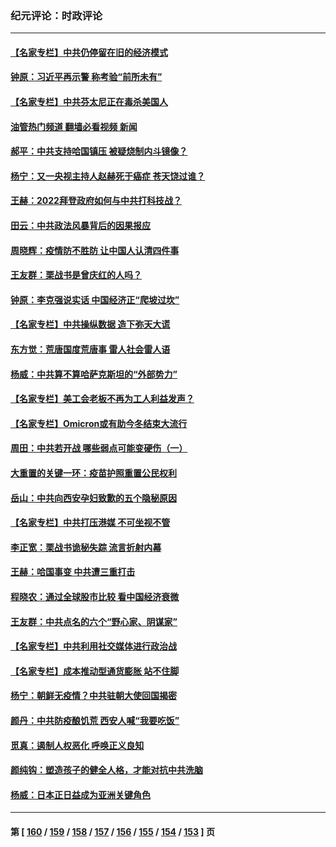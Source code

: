### 纪元评论：时政评论
---
#### [【名家专栏】中共仍停留在旧的经济模式](../../pages/nsc1025/n13499996.md?01130330) 
#### [钟原：习近平再示警 称考验“前所未有”](../../pages/nsc1025/n13498393.md?01130330) 
#### [【名家专栏】中共芬太尼正在毒杀美国人](../../pages/nsc1025/n13497438.md?01130330) 
#### [油管热门频道 翻墙必看视频 新闻](ok?01130330)
#### [郝平：中共支持哈国镇压 被疑烧制内斗镜像？](../../pages/nsc1025/n13497952.md?01130330) 
#### [杨宁：又一央视主持人赵赫死于癌症 苍天饶过谁？](../../pages/nsc1025/n13497655.md?01130330) 
#### [王赫：2022拜登政府如何与中共打科技战？](../../pages/nsc1025/n13496893.md?01130330) 
#### [田云：中共政法风暴背后的因果报应](../../pages/nsc1025/n13496264.md?01130330) 
#### [周晓辉：疫情防不胜防  让中国人认清四件事](../../pages/nsc1025/n13495551.md?01130330) 
#### [王友群：栗战书是曾庆红的人吗？](../../pages/nsc1025/n13495738.md?01130330) 
#### [钟原：李克强说实话 中国经济正“爬坡过坎”](../../pages/nsc1025/n13495582.md?01130330) 
#### [【名家专栏】中共操纵数据 造下弥天大谎](../../pages/nsc1025/n13495097.md?01130330) 
#### [东方觉：荒唐国度荒唐事 雷人社会雷人语](../../pages/nsc1025/n13494708.md?01130330) 
#### [杨威：中共算不算哈萨克斯坦的“外部势力”](../../pages/nsc1025/n13494163.md?01130330) 
#### [【名家专栏】美工会老板不再为工人利益发声？](../../pages/nsc1025/n13492676.md?01130330) 
#### [【名家专栏】Omicron或有助今冬结束大流行](../../pages/nsc1025/n13491194.md?01130330) 
#### [周田：中共若开战 哪些弱点可能变硬伤（一）](../../pages/nsc1025/n13491030.md?01130330) 
#### [大重置的关键一环：疫苗护照重置公民权利](../../pages/nsc1025/n13490962.md?01130330) 
#### [岳山：中共向西安孕妇致歉的五个隐秘原因](../../pages/nsc1025/n13490770.md?01130330) 
#### [【名家专栏】中共打压港媒 不可坐视不管](../../pages/nsc1025/n13490471.md?01130330) 
#### [李正宽：栗战书诡秘失踪 流言折射内幕](../../pages/nsc1025/n13490019.md?01130330) 
#### [王赫：哈国事变 中共遭三重打击](../../pages/nsc1025/n13489399.md?01130330) 
#### [程晓农：通过全球股市比较 看中国经济衰微](../../pages/nsc1025/n13489223.md?01130330) 
#### [王友群：中共点名的六个“野心家、阴谋家”](../../pages/nsc1025/n13489448.md?01130330) 
#### [【名家专栏】中共利用社交媒体进行政治战](../../pages/nsc1025/n13488559.md?01130330) 
#### [【名家专栏】成本推动型通货膨胀 站不住脚](../../pages/nsc1025/n13488716.md?01130330) 
#### [杨宁：朝鲜无疫情？中共驻朝大使回国揭密](../../pages/nsc1025/n13489104.md?01130330) 
#### [颜丹：中共防疫酿饥荒 西安人喊“我要吃饭”](../../pages/nsc1025/n13489064.md?01130330) 
#### [觅真：遏制人权恶化 呼唤正义良知](../../pages/nsc1025/n13488648.md?01130330) 
#### [颜纯钩：塑造孩子的健全人格，才能对抗中共洗脑](../../pages/nsc1025/n13488545.md?01130330) 
#### [杨威：日本正日益成为亚洲关键角色](../../pages/nsc1025/n13487497.md?01130330) 

---
#### 第 [ [160](./160.md?01130330) / [159](./159.md?01130330) / [158](./158.md?01130330) / [157](./157.md?01130330) / [156](./156.md?01130330) / [155](./155.md?01130330) / [154](./154.md?01130330) / [153](./153.md?01130330) ] 页
